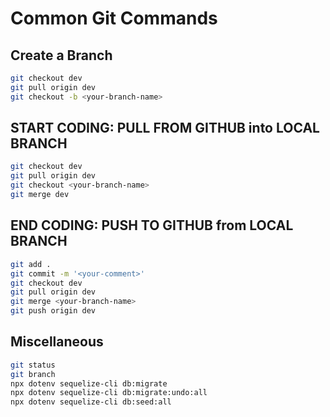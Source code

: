 # Common Git Commands


## Create a Branch
``` bash
git checkout dev
git pull origin dev
git checkout -b <your-branch-name>
```

## START CODING: PULL FROM GITHUB into LOCAL BRANCH
``` bash
git checkout dev
git pull origin dev
git checkout <your-branch-name>
git merge dev
```

## END CODING: PUSH TO GITHUB from LOCAL BRANCH
``` bash
git add .
git commit -m '<your-comment>'
git checkout dev
git pull origin dev
git merge <your-branch-name>
git push origin dev
```

## Miscellaneous
``` bash
git status
git branch
npx dotenv sequelize-cli db:migrate
npx dotenv sequelize-cli db:migrate:undo:all
npx dotenv sequelize-cli db:seed:all
```
